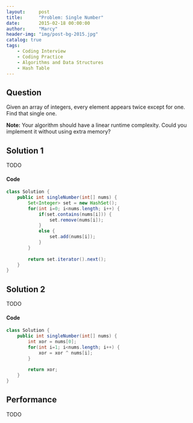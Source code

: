 ```yaml
---
layout:     post
title:      "Problem: Single Number"
date:       2015-02-18 00:00:00
author:     "Marcy"
header-img: "img/post-bg-2015.jpg"
catalog: true
tags:
    - Coding Interview
    - Coding Practice
    - Algorithms and Data Structures
    - Hash Table
---
```


## Question

Given an array of integers, every element appears twice except for one. Find that single one.

**Note:**
Your algorithm should have a linear runtime complexity. Could you implement it without using extra memory?

## Solution 1
TODO

#### Code
```java
class Solution {
    public int singleNumber(int[] nums) {
        Set<Integer> set = new HashSet();
        for(int i=0; i<nums.length; i++) {
            if(set.contains(nums[i])) {
                set.remove(nums[i]);
            }
            else {
                set.add(nums[i]);
            }
        }
        
        return set.iterator().next();
    }
}
```

## Solution 2
TODO

#### Code
```java
class Solution {
    public int singleNumber(int[] nums) {
        int xor = nums[0];
        for(int i=1; i<nums.length; i++) {
            xor = xor ^ nums[i];
        }
        
        return xor;
    }
}
```

## Performance
TODO
